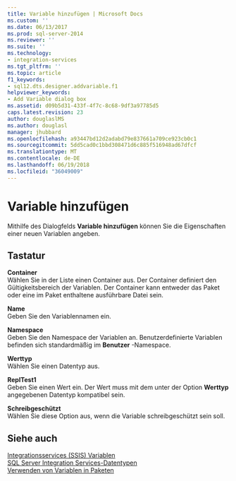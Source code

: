 ```yaml
---
title: Variable hinzufügen | Microsoft Docs
ms.custom: ''
ms.date: 06/13/2017
ms.prod: sql-server-2014
ms.reviewer: ''
ms.suite: ''
ms.technology:
- integration-services
ms.tgt_pltfrm: ''
ms.topic: article
f1_keywords:
- sql12.dts.designer.addvariable.f1
helpviewer_keywords:
- Add Variable dialog box
ms.assetid: d09b5d31-433f-4f7c-8c68-9df3a97785d5
caps.latest.revision: 23
author: douglaslMS
ms.author: douglasl
manager: jhubbard
ms.openlocfilehash: a93447bd12d2adabd79e837661a709ce923cb0c1
ms.sourcegitcommit: 5dd5cad0c1bbd308471d6c885f516948ad67dfcf
ms.translationtype: MT
ms.contentlocale: de-DE
ms.lasthandoff: 06/19/2018
ms.locfileid: "36049009"
---
```

# <a name="add-variable"></a>Variable hinzufügen
  Mithilfe des Dialogfelds **Variable hinzufügen** können Sie die Eigenschaften einer neuen Variablen angeben.  
  
## <a name="options"></a>Tastatur  
 **Container**  
 Wählen Sie in der Liste einen Container aus. Der Container definiert den Gültigkeitsbereich der Variablen. Der Container kann entweder das Paket oder eine im Paket enthaltene ausführbare Datei sein.  
  
 **Name**  
 Geben Sie den Variablennamen ein.  
  
 **Namespace**  
 Geben Sie den Namespace der Variablen an. Benutzerdefinierte Variablen befinden sich standardmäßig im **Benutzer** -Namespace.  
  
 **Werttyp**  
 Wählen Sie einen Datentyp aus.  
  
 **ReplTest1**  
 Geben Sie einen Wert ein. Der Wert muss mit dem unter der Option **Werttyp** angegebenen Datentyp kompatibel sein.  
  
 **Schreibgeschützt**  
 Wählen Sie diese Option aus, wenn die Variable schreibgeschützt sein soll.  
  
## <a name="see-also"></a>Siehe auch  
 [Integrationsservices &#40;SSIS&#41; Variablen](integration-services-ssis-variables.md)   
 [SQL Server Integration Services-Datentypen](data-flow/integration-services-data-types.md)   
 [Verwenden von Variablen in Paketen](../../2014/integration-services/use-variables-in-packages.md)  
  
  